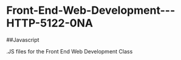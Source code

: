 # Front-End-Web-Development---HTTP-5122-0NA
##Javascript

.JS files for the Front End Web Development Class
